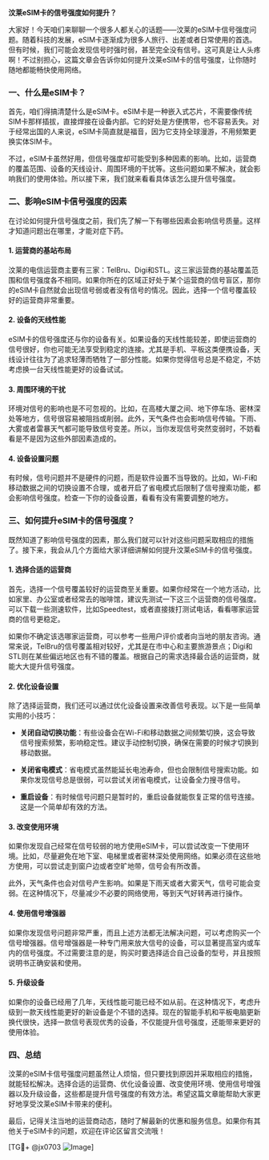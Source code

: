 **汶莱eSIM卡的信号强度如何提升？**

大家好！今天咱们来聊聊一个很多人都关心的话题——汶莱的eSIM卡信号强度问题。随着科技的发展，eSIM卡逐渐成为很多人旅行、出差或者日常使用的首选。但有时候，我们可能会发现信号时强时弱，甚至完全没有信号。这可真是让人头疼啊！不过别担心，这篇文章会告诉你如何提升汶莱eSIM卡的信号强度，让你随时随地都能畅快使用网络。

### 一、什么是eSIM卡？

首先，咱们得搞清楚什么是eSIM卡。eSIM卡是一种嵌入式芯片，不需要像传统SIM卡那样插拔，直接焊接在设备内部。它的好处是方便携带，也不容易丢失。对于经常出国的人来说，eSIM卡简直就是福音，因为它支持全球漫游，不用频繁更换实体SIM卡。

不过，eSIM卡虽然好用，但信号强度却可能受到多种因素的影响。比如，运营商的覆盖范围、设备的天线设计、周围环境的干扰等。这些问题如果不解决，就会影响我们的使用体验。所以接下来，我们就来看看具体该怎么提升信号强度。

### 二、影响eSIM卡信号强度的因素

在讨论如何提升信号强度之前，我们先了解一下有哪些因素会影响信号质量。这样才知道问题出在哪里，才能对症下药。

#### 1. **运营商的基站布局**
   汶莱的电信运营商主要有三家：TelBru、Digi和STL。这三家运营商的基站覆盖范围和信号强度各不相同。如果你所在的区域正好处于某个运营商的信号盲区，那你的eSIM卡自然就会出现信号弱或者没有信号的情况。因此，选择一个信号覆盖较好的运营商非常重要。

#### 2. **设备的天线性能**
   eSIM卡的信号强度还与你的设备有关。如果设备的天线性能较差，即使运营商的信号很好，你也可能无法享受到稳定的连接。尤其是手机、平板这类便携设备，天线设计往往为了追求轻薄而牺牲了一部分性能。如果你觉得信号总是不稳定，不妨考虑换一台天线性能更好的设备试试。

#### 3. **周围环境的干扰**
   环境对信号的影响也是不可忽视的。比如，在高楼大厦之间、地下停车场、密林深处等地方，信号很容易被阻挡或削弱。此外，天气条件也会影响信号传输。下雨、大雾或者雷暴天气都可能导致信号变差。所以，当你发现信号突然变弱时，不妨看看是不是因为这些外部因素造成的。

#### 4. **设备设置问题**
   有时候，信号问题并不是硬件的问题，而是软件设置不当导致的。比如，Wi-Fi和移动数据之间的切换设置不合理，或者开启了省电模式后限制了信号搜索功能，都会影响信号强度。检查一下你的设备设置，看看有没有需要调整的地方。

### 三、如何提升eSIM卡的信号强度？

既然知道了影响信号强度的因素，那么我们就可以针对这些问题采取相应的措施了。接下来，我会从几个方面给大家详细讲解如何提升汶莱eSIM卡的信号强度。

#### 1. **选择合适的运营商**
   首先，选择一个信号覆盖较好的运营商至关重要。如果你经常在一个地方活动，比如家里、办公室或者经常去的咖啡馆，建议先测试一下这三个运营商的信号强度。可以下载一些测速软件，比如Speedtest，或者直接拨打测试电话，看看哪家运营商的信号更稳定。

   如果你不确定该选哪家运营商，可以参考一些用户评价或者向当地的朋友咨询。通常来说，TelBru的信号覆盖相对较好，尤其是在市中心和主要旅游景点；Digi和STL则在某些偏远地区也有不错的覆盖。根据自己的需求选择最合适的运营商，就能大大提升信号强度。

#### 2. **优化设备设置**
   除了选择运营商，我们还可以通过优化设备设置来改善信号表现。以下是一些简单实用的小技巧：

   - **关闭自动切换功能**：有些设备会在Wi-Fi和移动数据之间频繁切换，这会导致信号搜索频繁，影响稳定性。建议手动控制切换，确保在需要的时候才切换到移动数据。
   
   - **关闭省电模式**：省电模式虽然能延长电池寿命，但也会限制信号搜索功能。如果你发现信号总是很弱，可以尝试关闭省电模式，让设备全力搜寻信号。
   
   - **重启设备**：有时候信号问题只是暂时的，重启设备就能恢复正常的信号连接。这是一个简单却有效的方法。

#### 3. **改变使用环境**
   如果你发现自己经常在信号较弱的地方使用eSIM卡，可以尝试改变一下使用环境。比如，尽量避免在地下室、电梯里或者密林深处使用网络。如果必须在这些地方使用，可以尝试走到窗户边或者空旷地带，信号会有所改善。

   此外，天气条件也会对信号产生影响。如果是下雨天或者大雾天气，信号可能会变弱。在这种情况下，尽量减少不必要的网络使用，等到天气好转再进行操作。

#### 4. **使用信号增强器**
   如果你发现信号问题非常严重，而且上述方法都无法解决问题，可以考虑购买一个信号增强器。信号增强器是一种专门用来放大信号的设备，可以显著提高室内或车内的信号强度。不过需要注意的是，购买时要选择适合自己设备的型号，并且按照说明书正确安装和使用。

#### 5. **升级设备**
   如果你的设备已经用了几年，天线性能可能已经不如从前。在这种情况下，考虑升级到一款天线性能更好的新设备是个不错的选择。现在的智能手机和平板电脑更新换代很快，选择一款信号表现优秀的设备，不仅能提升信号强度，还能带来更好的使用体验。

### 四、总结

汶莱的eSIM卡信号强度问题虽然让人烦恼，但只要找到原因并采取相应的措施，就能轻松解决。选择合适的运营商、优化设备设置、改变使用环境、使用信号增强器以及升级设备，这些都是提升信号强度的有效方法。希望这篇文章能帮助大家更好地享受汶莱eSIM卡带来的便利。

最后，记得关注当地的运营商动态，随时了解最新的优惠和服务信息。如果你有其他关于eSIM卡的问题，欢迎在评论区留言交流哦！

[TG💪+ @jx0703 ![Image](https://github.com/user-attachments/assets/dbca1d08-cadb-493c-b0ec-ad6f7a83f270)]